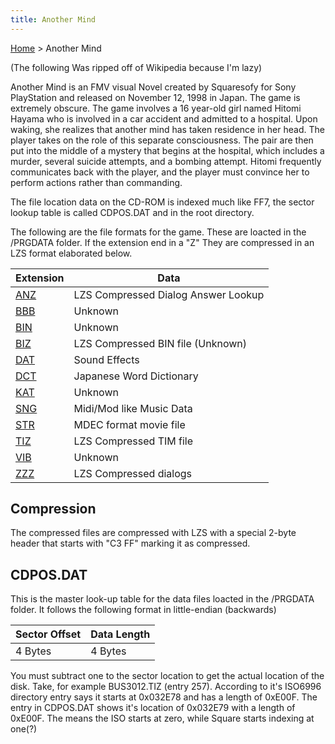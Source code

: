 ```yaml
---
title: Another Mind
---
```


[Home](/Main%20Page.md) > Another Mind

(The following Was ripped off of Wikipedia because I'm lazy)

Another Mind is an FMV visual Novel created by Squaresofy for Sony
PlayStation and released on November 12, 1998 in Japan. The game is
extremely obscure. The game involves a 16 year-old girl named Hitomi
Hayama who is involved in a car accident and admitted to a hospital.
Upon waking, she realizes that another mind has taken residence in her
head. The player takes on the role of this separate consciousness. The
pair are then put into the middle of a mystery that begins at the
hospital, which includes a murder, several suicide attempts, and a
bombing attempt. Hitomi frequently communicates back with the player,
and the player must convince her to perform actions rather than
commanding.

The file location data on the CD-ROM is indexed much like FF7, the
sector lookup table is called CDPOS.DAT and in the root directory.

The following are the file formats for the game. These are loacted in
the /PRGDATA folder. If the extension end in a "Z" They are compressed
in an LZS format elaborated below.

  

| Extension | Data                                |
|-----------|-------------------------------------|
| [ANZ][]   | LZS Compressed Dialog Answer Lookup |
| [BBB][]   | Unknown                             |
| [BIN][]   | Unknown                             |
| [BIZ][]   | LZS Compressed BIN file (Unknown)   |
| [DAT][]   | Sound Effects                       |
| [DCT][]   | Japanese Word Dictionary            |
| [KAT][]   | Unknown                             |
| [SNG][]   | Midi/Mod like Music Data            |
| [STR][]   | MDEC format movie file              |
| [TIZ][]   | LZS Compressed TIM file             |
| [VIB][]   | Unknown                             |
| [ZZZ][]   | LZS Compressed dialogs              |

## Compression

The compressed files are compressed with LZS with a special 2-byte
header that starts with "C3 FF" marking it as compressed.

## CDPOS.DAT

This is the master look-up table for the data files loacted in the
/PRGDATA folder. It follows the following format in little-endian
(backwards)

| Sector Offset | Data Length |
|---------------|-------------|
| 4 Bytes       | 4 Bytes     |

You must subtract one to the sector location to get the actual location
of the disk. Take, for example BUS3012.TIZ (entry 257). According to
it's ISO6996 directory entry says it starts at 0x032E78 and has a length
of 0xE00F. The entry in CDPOS.DAT shows it's location of 0x032E79 with a
length of 0xE00F. The means the ISO starts at zero, while Square starts
indexing at one(?)

  [ANZ]: /ANZ.md "wikilink"
  [BBB]: /BBB.md "wikilink"
  [BIN]: /BIN.md "wikilink"
  [BIZ]: /BIZ.md "wikilink"
  [DAT]: /DAT.md "wikilink"
  [DCT]: /DCT.md "wikilink"
  [KAT]: /KAT.md "wikilink"
  [SNG]: /SNG.md "wikilink"
  [STR]: /STR.md "wikilink"
  [TIZ]: /TIZ.md "wikilink"
  [VIB]: /VIB.md "wikilink"
  [ZZZ]: /ZZZ.md "wikilink"

